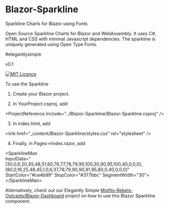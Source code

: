 # Blazor-Sparkline
Sparkline Charts for Blazor using Fonts

Open Source Sparkline Charts for Blazor and WebAssembly. It uses C#, HTML and CSS with minimal Javascript dependencies. The sparkline is uniquely generated using Open Type Fonts.  

&num;elegantlysimple

v0.1

[![MIT Licence](https://www.webassemblyman.com/images/mitlicense.png)](https://www.webassemblyman.com/MITLicense.txt)

To use the Sparkline

1. Create your Blazor project.

2. In YourProject.csproj, add

&lt;ProjectReference Include="../Blazor-Sparkline/Blazor-Sparkline.csproj" />

3. In index.html, add

&lt;link href="_content/Blazor-Sparkline/styles.css" rel="stylesheet" />

4. Finally, in Pages->Index.razor, add

&lt;SparklineMan <br />
  InputData="[30,0,6,20,45,48,51,60,76,77,78,79,90,100,30,90,95,100,40,0,0,0],<br />[80,0,16,25,48,45,1,0,6,37,78,79,90,90,91,95,80,0,40,0,0,0]" <br />StartColor="#ce4b99" StopColor="#377bbc" SegmentWidth="30"><br />
&lt;/SparklineMan>

Alternatively, check out our Elegantly Simple [Misfits-Rebels-Outcasts/Blazor-Dashboard](https://github.com/Misfits-Rebels-Outcasts/Blazor-Dashboard) project on how to use this Blazor Sparkline component.
